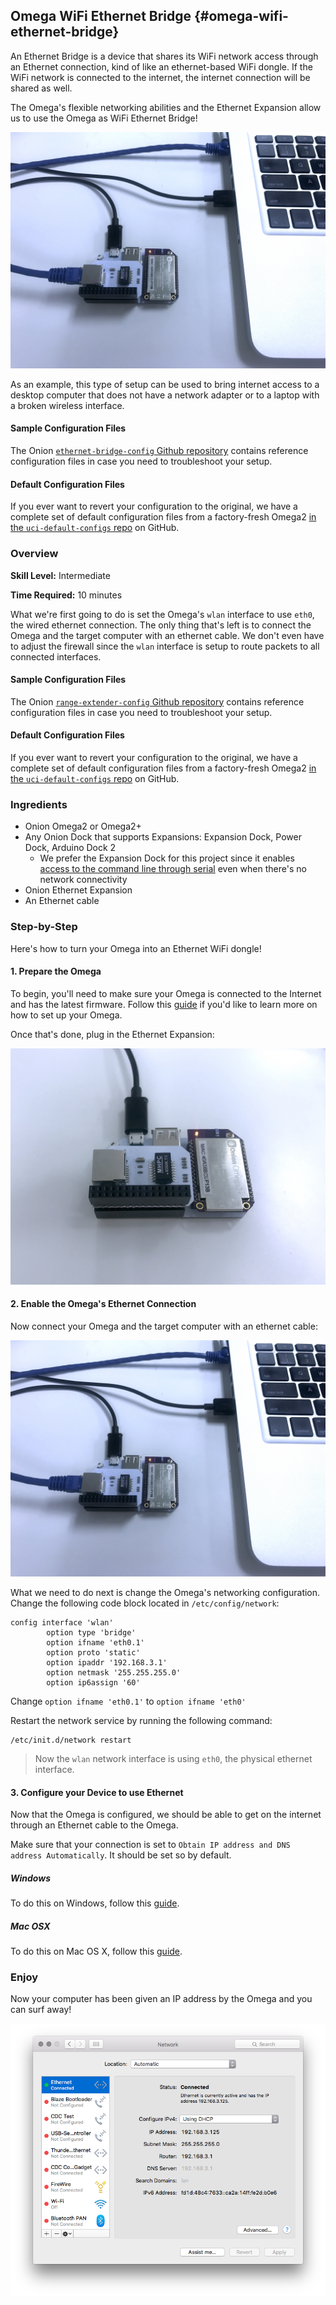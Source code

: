 ## Omega WiFi Ethernet Bridge {#omega-wifi-ethernet-bridge}


An Ethernet Bridge is a device that shares its WiFi network access through an Ethernet connection, kind of like an ethernet-based WiFi dongle. If the WiFi network is connected to the internet, the internet connection will be shared as well.

The Omega's flexible networking abilities and the Ethernet Expansion allow us to use the Omega as WiFi Ethernet Bridge!

![bridge in place](./img/wifi-ethernet-bridge-1-connected.jpg)

<!-- // TODO: future: photo: illustration of this setup -->

As an example, this type of setup can be used to bring internet access to a desktop computer that does not have a network adapter or to a laptop with a broken wireless interface.


#### Sample Configuration Files

The Onion [`ethernet-bridge-config` Github repository](https://github.com/OnionIoT/ethernet-bridge-config) contains reference configuration files in case you need to troubleshoot your setup.

#### Default Configuration Files

If you ever want to revert your configuration to the original, we have a complete set of default configuration files from a factory-fresh Omega2 [in the `uci-default-configs` repo](https://github.com/OnionIoT/uci-default-configs) on GitHub.


### Overview

**Skill Level:** Intermediate

**Time Required:** 10 minutes

What we're first going to do is set the Omega's `wlan` interface to use `eth0`, the wired ethernet connection. The only thing that's left is to connect the Omega and the target computer with an ethernet cable. We don't even have to adjust the firewall since the `wlan` interface is setup to route packets to all connected interfaces.

#### Sample Configuration Files

The Onion [`range-extender-config` Github repository](https://github.com/OnionIoT/range-extender-config) contains reference configuration files in case you need to troubleshoot your setup.

#### Default Configuration Files

If you ever want to revert your configuration to the original, we have a complete set of default configuration files from a factory-fresh Omega2 [in the `uci-default-configs` repo](https://github.com/OnionIoT/uci-default-configs) on GitHub.

### Ingredients

* Onion Omega2 or Omega2+
* Any Onion Dock that supports Expansions: Expansion Dock, Power Dock, Arduino Dock 2
	* We prefer the Expansion Dock for this project since it enables [access to the command line through serial](https://docs.onion.io/omega2-docs/connecting-to-the-omega-terminal.html#connecting-to-the-omega-terminal-serial) even when there's no network connectivity
* Onion Ethernet Expansion
* An Ethernet cable


### Step-by-Step

Here's how to turn your Omega into an Ethernet WiFi dongle!

#### 1. Prepare the Omega

To begin, you'll need to make sure your Omega is connected to the Internet and has the latest firmware. Follow this [guide](#first-time-setup) if you'd like to learn more on how to set up your Omega.

Once that's done, plug in the Ethernet Expansion:

![setup complete](./img/wifi-ethernet-bridge-0-setup.jpg)

#### 2. Enable the Omega's Ethernet Connection

Now connect your Omega and the target computer with an ethernet cable:

![bridge in place](./img/wifi-ethernet-bridge-1-connected.jpg)

What we need to do next is change the Omega's networking configuration. Change the following code block located in `/etc/config/network`:

```
config interface 'wlan'
        option type 'bridge'
        option ifname 'eth0.1'
        option proto 'static'
        option ipaddr '192.168.3.1'
        option netmask '255.255.255.0'
        option ip6assign '60'

```

Change `option ifname 'eth0.1'` to `option ifname 'eth0'`


Restart the network service by running the following command:

```
/etc/init.d/network restart
```

> Now the `wlan` network interface is using `eth0`, the physical ethernet interface.


#### 3. Configure your Device to use Ethernet

Now that the Omega is configured, we should be able to get on the internet through an Ethernet cable to the Omega.

Make sure that your connection is set to `Obtain IP address and DNS address Automatically`. It should be set so by default.


##### Windows
To do this on Windows, follow this [guide](http://www.computerhope.com/issues/ch001048.htm).


##### Mac OSX
To do this on Mac OS X, follow this [guide](https://www.cs.cmu.edu/~help/networking/dhcp_info/dhcp_mac.html).


### Enjoy

Now your computer has been given an IP address by the Omega and you can surf away!

![computer setup](./img/wifi-ethernet-bridge-2-computer-setup.png)
